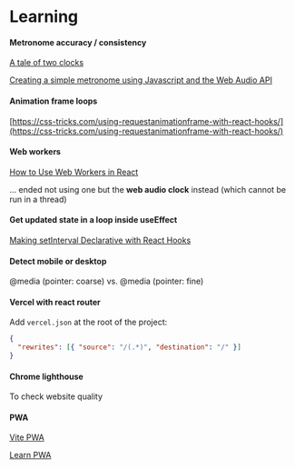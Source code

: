 # Learning

#### Metronome accuracy / consistency

[A tale of two clocks](https://web.dev/articles/audio-scheduling)

[Creating a simple metronome using Javascript and the Web Audio API](https://grantjam.es/creating-a-simple-metronome-using-javascript-and-the-web-audio-api/)

#### Animation frame loops

[https://css-tricks.com/using-requestanimationframe-with-react-hooks/](https://css-tricks.com/using-requestanimationframe-with-react-hooks/)

#### Web workers

[How to Use Web Workers in React](https://plainenglish.io/blog/web-worker-in-react)

... ended not using one but the **web audio clock** instead (which cannot be run in a thread)

#### Get updated state in a loop inside useEffect

[Making setInterval Declarative with React Hooks](https://overreacted.io/making-setinterval-declarative-with-react-hooks/)

#### Detect mobile or desktop

@media (pointer: coarse)
vs. 
@media (pointer: fine)

#### Vercel with react router

Add `vercel.json` at the root of the project:

```json
{
  "rewrites": [{ "source": "/(.*)", "destination": "/" }]
}
```

#### Chrome lighthouse

To check website quality

#### PWA

[Vite PWA](https://vite-pwa-org.netlify.app/guide/)

[Learn PWA](https://web.dev/learn/pwa/)
